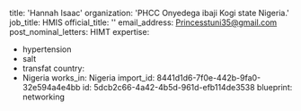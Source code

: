 title: 'Hannah Isaac'
organization: 'PHCC Onyedega ibaji Kogi state Nigeria.'
job_title: HMIS
official_title: ''
email_address: Princesstuni35@gmail.com
post_nominal_letters: HIMT
expertise:
  - hypertension
  - salt
  - transfat
country:
  - Nigeria
works_in: Nigeria
import_id: 8441d1d6-7f0e-442b-9fa0-32e594a4e4bb
id: 5dcb2c66-4a42-4b5d-961d-efb114de3538
blueprint: networking
